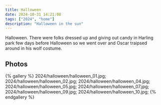 ```yaml
---
title: Halloween
date: 2024-10-31 14:21:08
tags: ["2024", "home"]
description: "Halloween in the sun"
---
```


Halloween. There were folks dressed up and giving out candy in Harling park few days before Halloween so we went over and Oscar traipsed around in his wolf costume.

## Photos

{% gallery %}
2024/halloween/halloween_01.jpg;
2024/halloween/halloween_02.jpg;
2024/halloween/halloween_04.jpg;
2024/halloween/halloween_05.jpg;
2024/halloween/halloween_07.jpg;
2024/halloween/halloween_09.jpg;
2024/halloween/halloween_10.jpg;
{% endgallery %}

